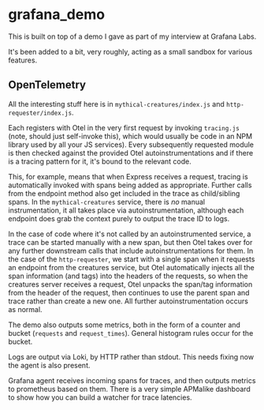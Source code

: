 # grafana_demo

This is built on top of a demo I gave as part of my interview at Grafana Labs.

It's been added to a bit, very roughly, acting as a small sandbox for various features.

## OpenTelemetry

All the interesting stuff here is in `mythical-creatures/index.js` and `http-requester/index.js`.

Each registers with Otel in the very first request by invoking `tracing.js` (note, should just self-invoke this), which would usually be code in an NPM library used by all your JS services). Every subsequently requested module is then checked against the provided Otel autoinstrumentations and if there is a tracing pattern for it, it's bound to the relevant code.

This, for example, means that when Express receives a request, tracing is automatically invoked with spans being added as appropriate. Further calls from the endpoint method also get included in the trace as child/sibling spans. In the `mythical-creatures` service, there is *no* manual instrumentation, it all takes place via autoinstrumentation, although each endpoint does grab the context purely to output the trace ID to logs.

In the case of code where it's not called by an autoinstrumented service, a trace can be started manually with a new span, but then Otel takes over for any further downstream calls that include autoinstrumentations for them. In the case of the `http-requester`, we start with a single span when it requests an endpoint from the creatures service, but Otel automatically injects all the span information (and tags) into the headers of the requests, so when the creatures server receives a request, Otel unpacks the span/tag information from the header of the request, then continues to use the parent span and trace rather than create a new one. All further autoinstrumentation occurs as normal.

The demo also outputs some metrics, both in the form of a counter and bucket (`requests` and `request_times`). General histogram rules occur for the bucket.

Logs are output via Loki, by HTTP rather than stdout. This needs fixing now the agent is also present.

Grafana agent receives incoming spans for traces, and then outputs metrics to prometheus based on them. There is a very simple APMalike dashboard to show how you can build a watcher for trace latencies.

